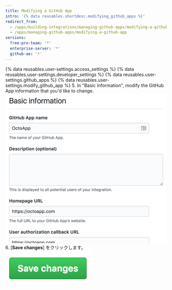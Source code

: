 ```yaml
---
title: Modifying a GitHub App
intro: '{% data reusables.shortdesc.modifying_github_apps %}'
redirect_from:
  - /apps/building-integrations/managing-github-apps/modifying-a-github-app/
  - /apps/managing-github-apps/modifying-a-github-app
versions:
  free-pro-team: '*'
  enterprise-server: '*'
  github-ae: '*'
---
```


{% data reusables.user-settings.access_settings %}
{% data reusables.user-settings.developer_settings %}
{% data reusables.user-settings.github_apps %}
{% data reusables.user-settings.modify_github_app %}
5. In "Basic information", modify the GitHub App information that you'd like to change. ![Basic information section for your GitHub App](/assets/images/github-apps/github_apps_basic_information.png)
6. [**Save changes**] をクリックします。 ![Button to save changes for your GitHub App](/assets/images/github-apps/github_apps_save_changes.png)
